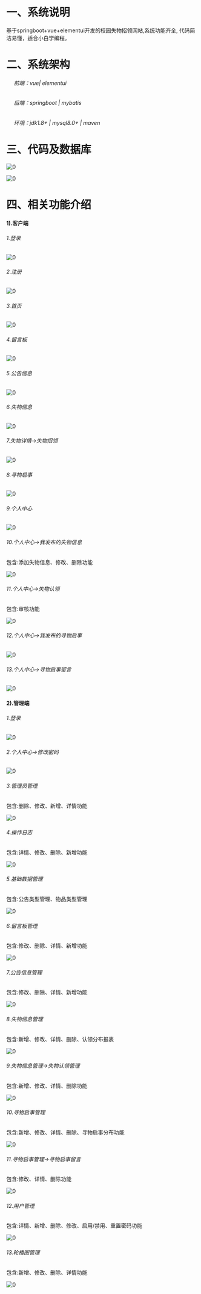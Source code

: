 # 一、系统说明

基于springboot+vue+elementui开发的校园失物招领网站,系统功能齐全, 代码简洁易懂，适合小白学编程。

# 二、系统架构

######      前端：vue| elementui

######      后端：springboot | mybatis 

######      环境：jdk1.8+ | mysql8.0+ | maven

# 三、代码及数据库

![0](./img/1.jpg)

![0](./img/2.jpg)

# 四、相关功能介绍

#### 1).客户端

###### 1.登录

![0](./img/3.jpg)

###### 2.注册

![0](./img/4.jpg)

###### 3.首页

![0](./img/5.jpg)

###### 4.留言板

![0](./img/6.jpg)

###### 5.公告信息

![0](./img/7.jpg)

###### 6.失物信息

![0](./img/8.jpg)

###### 7.失物详情->失物招领

![0](./img/9.jpg)

###### 8.寻物启事

![0](./img/10.jpg)

###### 9.个人中心

![0](./img/11.jpg)

###### 10.个人中心->我发布的失物信息

包含:添加失物信息、修改、删除功能

![0](./img/12.jpg)

###### 11.个人中心->失物认领

包含:审核功能

![0](./img/13.jpg)

###### 12.个人中心->我发布的寻物启事

![0](./img/14.jpg)

###### 13.个人中心->寻物启事留言

![0](./img/15.jpg)

#### 2).管理端

###### 1.登录

![0](./img/16.jpg)

###### 2.个人中心->修改密码

![0](./img/17.jpg)

###### 3.管理员管理

包含:删除、修改、新增、详情功能

![0](./img/18.jpg)

###### 4.操作日志

包含:详情、修改、删除、新增功能

![0](./img/19.jpg)

###### 5.基础数据管理

包含:公告类型管理、物品类型管理

![0](./img/20.jpg)

###### 6.留言板管理

包含:修改、删除、详情、新增功能

![0](./img/21.jpg)

###### 7.公告信息管理

包含:修改、删除、详情、新增功能

![0](./img/22.jpg)

###### 8.失物信息管理

包含:新增、修改、详情、删除、认领分布报表

![0](./img/23.jpg)

###### 9.失物信息管理->失物认领管理

包含:新增、修改、详情、删除功能

![0](./img/24.jpg)

###### 10.寻物启事管理

包含:新增、修改、详情、删除、寻物启事分布功能

![0](./img/25.jpg)

###### 11.寻物启事管理->寻物启事留言

包含:修改、详情、删除功能

![0](./img/26.jpg)

###### 12.用户管理

包含:详情、新增、删除、修改、启用/禁用、重置密码功能

![0](./img/27.jpg)

###### 13.轮播图管理

包含:新增、修改、删除、详情功能

![0](./img/28.jpg)

######
